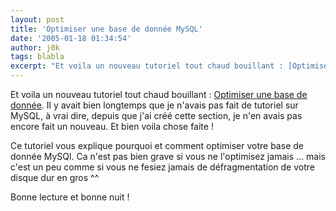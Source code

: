 ```yaml
---
layout: post
title: 'Optimiser une base de donnée MySQL'
date: '2005-01-18 01:34:54'
author: j0k
tags: blabla
excerpt: "Et voila un nouveau tutoriel tout chaud bouillant : [Optimiser une base de donnée](http://www.j0k3r.net/mysql-optimiser-une-base-de-donnee-15.html).     \nIl y avait bien longtemps que je n'avais pas fait de tutoriel sur MySQL, à vrai dire, depuis que j'ai créé cette section, je n'en avais pas encore fait un nouveau. Et bien voila chose faite !  \n       …"
---
```


Et voila un nouveau tutoriel tout chaud bouillant : [Optimiser une base de donnée](http://www.j0k3r.net/mysql-optimiser-une-base-de-donnee-15.html).
Il y avait bien longtemps que je n'avais pas fait de tutoriel sur MySQL, à vrai dire, depuis que j'ai créé cette section, je n'en avais pas encore fait un nouveau. Et bien voila chose faite !

Ce tutoriel vous explique pourquoi et comment optimiser votre base de donnée MySQl. Ca n'est pas bien grave si vous ne l'optimisez jamais ... mais c'est un peu comme si vous ne fesiez jamais de défragmentation de votre disque dur en gros ^^

Bonne lecture et bonne nuit !
